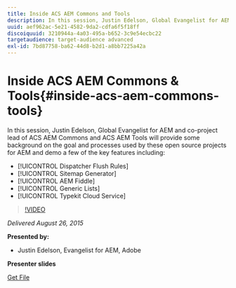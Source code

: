 ```yaml
---
title: Inside ACS AEM Commons and Tools
description: In this session, Justin Edelson, Global Evangelist for AEM and co-project lead of ACS AEM Commons and ACS AEM Tools will provide some background on the goal and processes used by these open source projects for AEM and demo a few of the key features.
uuid: aef962ac-5e21-4582-9da2-cdfa6f5f18ff
discoiquuid: 3210944a-4a03-495a-b652-3c9e54ecbc22
targetaudience: target-audience advanced
exl-id: 7bd87758-ba62-44d8-b2d1-a8bb7225a42a
---
```

# Inside ACS AEM Commons & Tools{#inside-acs-aem-commons-tools}

In this session, Justin Edelson, Global Evangelist for AEM and co-project lead of ACS AEM Commons and ACS AEM Tools will provide some background on the goal and processes used by these open source projects for AEM and demo a few of the key features including: 

* [!UICONTROL Dispatcher Flush Rules]
* [!UICONTROL Sitemap Generator]
* [!UICONTROL AEM Fiddle]
* [!UICONTROL Generic Lists]
* [!UICONTROL Typekit Cloud Service] 

>[!VIDEO](https://video.tv.adobe.com/v/19374/?quality=9)

*Delivered August 26, 2015*

**Presented by:**

* Justin Edelson, Evangelist for AEM, Adobe

**Presenter slides**

[Get File](assets/08262015-commons-and-tools.pptx)
<!--
[Get back to the Overview](https://helpx.adobe.com/experience-manager/kt/eseminars/gems/aem-index.html)
-->
